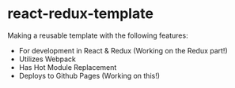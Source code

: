 # react-redux-template

Making a reusable template with the following features:
* For development in React & Redux (Working on the Redux part!)
* Utilizes Webpack
* Has Hot Module Replacement
* Deploys to Github Pages (Working on this!)
